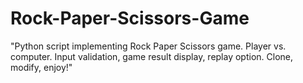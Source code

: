 # Rock-Paper-Scissors-Game
"Python script implementing Rock Paper Scissors game. Player vs. computer. Input validation, game result display, replay option. Clone, modify, enjoy!"
